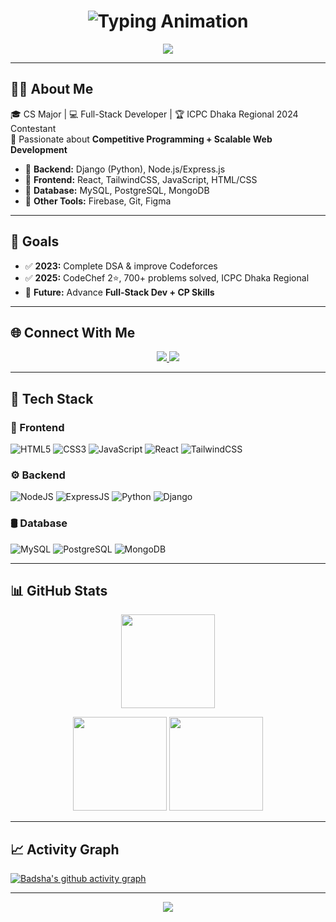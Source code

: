 <!-- Header -->
<h1 align="center">
  <img src="https://readme-typing-svg.herokuapp.com?font=Fira+Code&size=28&pause=1000&color=38BDF8&center=true&vCenter=true&width=600&lines=Hi%2C+I'm+Badsha+Sheikh;Full-Stack+Developer;Competitive+Programmer;ICPC+Dhaka+Regional+2024+Contestant" alt="Typing Animation" />
</h1>

<p align="center">
  <img src="https://capsule-render.vercel.app/api?type=wave&color=38BDF8&height=100&section=header"/>
</p>

---

## 👨‍💻 About Me  
🎓 CS Major | 💻 Full-Stack Developer | 🏆 ICPC Dhaka Regional 2024 Contestant  
🚀 Passionate about **Competitive Programming + Scalable Web Development**  

- 🔹 **Backend:** Django (Python), Node.js/Express.js  
- 🔹 **Frontend:** React, TailwindCSS, JavaScript, HTML/CSS  
- 🔹 **Database:** MySQL, PostgreSQL, MongoDB  
- 🔹 **Other Tools:** Firebase, Git, Figma  

---

## 🎯 Goals  
- ✅ **2023:** Complete DSA & improve Codeforces  
- ✅ **2025:** CodeChef 2⭐, 700+ problems solved, ICPC Dhaka Regional  
- 🎯 **Future:** Advance **Full-Stack Dev + CP Skills**  

---

## 🌐 Connect With Me  
<p align="center">
  <a href="https://twitter.com/mdbadshash84172">
    <img src="https://img.shields.io/badge/Twitter-38BDF8?style=for-the-badge&logo=twitter&logoColor=white"/>
  </a>
  <a href="https://www.linkedin.com/in/md-badsha-sheikh-2019302ba/">
    <img src="https://img.shields.io/badge/LinkedIn-16A34A?style=for-the-badge&logo=linkedin&logoColor=white"/>
  </a>
</p>

---

## 🚀 Tech Stack  

### 🎨 Frontend  
![HTML5](https://img.shields.io/badge/HTML5-E34F26?style=for-the-badge&logo=html5&logoColor=white)
![CSS3](https://img.shields.io/badge/CSS3-1572B6?style=for-the-badge&logo=css3&logoColor=white)
![JavaScript](https://img.shields.io/badge/JavaScript-FACC15?style=for-the-badge&logo=javascript&logoColor=black)
![React](https://img.shields.io/badge/React-38BDF8?style=for-the-badge&logo=react&logoColor=black)
![TailwindCSS](https://img.shields.io/badge/TailwindCSS-0EA5E9?style=for-the-badge&logo=tailwindcss&logoColor=white)

### ⚙️ Backend  
![NodeJS](https://img.shields.io/badge/Node.js-16A34A?style=for-the-badge&logo=node.js&logoColor=white)
![ExpressJS](https://img.shields.io/badge/Express.js-000000?style=for-the-badge&logo=express&logoColor=white)
![Python](https://img.shields.io/badge/Python-1E293B?style=for-the-badge&logo=python&logoColor=white)
![Django](https://img.shields.io/badge/Django-065F46?style=for-the-badge&logo=django&logoColor=white)

### 🛢️ Database  
![MySQL](https://img.shields.io/badge/MySQL-2563EB?style=for-the-badge&logo=mysql&logoColor=white)
![PostgreSQL](https://img.shields.io/badge/PostgreSQL-0F766E?style=for-the-badge&logo=postgresql&logoColor=white)
![MongoDB](https://img.shields.io/badge/MongoDB-059669?style=for-the-badge&logo=mongodb&logoColor=white)

---

## 📊 GitHub Stats  


<p align="center">
  <img src="https://github-readme-streak-stats.herokuapp.com?user=badsha012&theme=react&hide_border=true&ring=38BDF8&fire=16A34A&currStreakLabel=059669" height="150"/>
</p>

<p align="center">
  <img src="https://github-readme-stats.vercel.app/api?username=badsha012&show_icons=true&theme=react&hide_border=true&title_color=38BDF8&icon_color=16A34A" height="150"/>
  <img src="https://github-readme-stats.vercel.app/api/top-langs/?username=badsha012&layout=compact&theme=react&hide_border=true&title_color=059669" height="150"/>
</p>  



---

## 📈 Activity Graph  
[![Badsha's github activity graph](https://github-readme-activity-graph.vercel.app/graph?username=badsha012&theme=react-dark&bg_color=0D1117&color=38BDF8&line=16A34A&point=059669&area=true&hide_border=true)](https://github.com/ashutosh00710/github-readme-activity-graph)

---

<!-- Footer -->
<p align="center">
  <img src="https://capsule-render.vercel.app/api?type=waving&color=38BDF8&height=120&section=footer"/>
</p>
